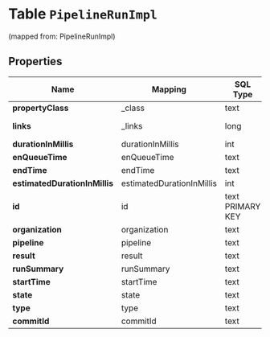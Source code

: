 
# Table `PipelineRunImpl`
(mapped from: PipelineRunImpl)

## Properties
Name | Mapping | SQL Type | Default | Type | Description | Notes
---- | ------- | -------- | ------- | ---- | ----------- | -----
**propertyClass** | _class | text |  | **kotlin.String** |  |  [optional]
**links** | _links | long |  | [**PipelineRunImpllinks**](PipelineRunImpllinks.md) |  |  [optional] [foreignkey]
**durationInMillis** | durationInMillis | int |  | **kotlin.Int** |  |  [optional]
**enQueueTime** | enQueueTime | text |  | **kotlin.String** |  |  [optional]
**endTime** | endTime | text |  | **kotlin.String** |  |  [optional]
**estimatedDurationInMillis** | estimatedDurationInMillis | int |  | **kotlin.Int** |  |  [optional]
**id** | id | text PRIMARY KEY |  | **kotlin.String** |  |  [optional]
**organization** | organization | text |  | **kotlin.String** |  |  [optional]
**pipeline** | pipeline | text |  | **kotlin.String** |  |  [optional]
**result** | result | text |  | **kotlin.String** |  |  [optional]
**runSummary** | runSummary | text |  | **kotlin.String** |  |  [optional]
**startTime** | startTime | text |  | **kotlin.String** |  |  [optional]
**state** | state | text |  | **kotlin.String** |  |  [optional]
**type** | type | text |  | **kotlin.String** |  |  [optional]
**commitId** | commitId | text |  | **kotlin.String** |  |  [optional]

















